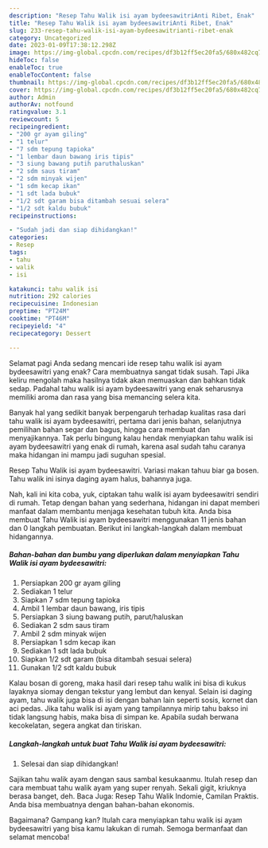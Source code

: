 ```yaml
---
description: "Resep Tahu Walik isi ayam bydeesawitriAnti Ribet, Enak"
title: "Resep Tahu Walik isi ayam bydeesawitriAnti Ribet, Enak"
slug: 233-resep-tahu-walik-isi-ayam-bydeesawitrianti-ribet-enak
category: Uncategorized
date: 2023-01-09T17:38:12.298Z
image: https://img-global.cpcdn.com/recipes/df3b12ff5ec20fa5/680x482cq70/tahu-walik-isi-ayam-bydeesawitri-foto-resep-utama.jpg
hideToc: false
enableToc: true
enableTocContent: false
thumbnail: https://img-global.cpcdn.com/recipes/df3b12ff5ec20fa5/680x482cq70/tahu-walik-isi-ayam-bydeesawitri-foto-resep-utama.jpg
cover: https://img-global.cpcdn.com/recipes/df3b12ff5ec20fa5/680x482cq70/tahu-walik-isi-ayam-bydeesawitri-foto-resep-utama.jpg
author: Admin
authorAv: notfound
ratingvalue: 3.1
reviewcount: 5
recipeingredient:
- "200 gr ayam giling"
- "1 telur"
- "7 sdm tepung tapioka"
- "1 lembar daun bawang iris tipis"
- "3 siung bawang putih paruthaluskan"
- "2 sdm saus tiram"
- "2 sdm minyak wijen"
- "1 sdm kecap ikan"
- "1 sdt lada bubuk"
- "1/2 sdt garam bisa ditambah sesuai selera"
- "1/2 sdt kaldu bubuk"
recipeinstructions:

- "Sudah jadi dan siap dihidangkan!"
categories:
- Resep
tags:
- tahu
- walik
- isi

katakunci: tahu walik isi 
nutrition: 292 calories
recipecuisine: Indonesian
preptime: "PT24M"
cooktime: "PT46M"
recipeyield: "4"
recipecategory: Dessert

---
```



Selamat pagi Anda sedang mencari ide resep tahu walik isi ayam bydeesawitri yang enak? Cara membuatnya sangat tidak susah. Tapi Jika keliru mengolah maka hasilnya tidak akan memuaskan dan bahkan tidak sedap. Padahal tahu walik isi ayam bydeesawitri yang enak seharusnya memiliki aroma dan rasa yang bisa memancing selera kita.


Banyak hal yang sedikit banyak berpengaruh terhadap kualitas rasa dari tahu walik isi ayam bydeesawitri, pertama dari jenis bahan, selanjutnya pemilihan bahan segar dan bagus, hingga cara membuat dan menyajikannya. Tak perlu bingung kalau hendak menyiapkan tahu walik isi ayam bydeesawitri yang enak di rumah, karena asal sudah tahu caranya maka hidangan ini mampu jadi suguhan spesial.

Resep Tahu Walik isi ayam bydeesawitri. Variasi makan tahuu biar ga bosen. Tahu walik ini isinya daging ayam halus, bahannya juga.


Nah, kali ini kita coba, yuk, ciptakan tahu walik isi ayam bydeesawitri sendiri di rumah. Tetap dengan bahan yang sederhana, hidangan ini dapat memberi manfaat dalam membantu menjaga kesehatan tubuh kita. Anda bisa membuat Tahu Walik isi ayam bydeesawitri menggunakan 11 jenis bahan dan 0 langkah pembuatan. Berikut ini langkah-langkah dalam membuat hidangannya.

<!--inarticleads1-->

##### Bahan-bahan dan bumbu yang diperlukan dalam menyiapkan Tahu Walik isi ayam bydeesawitri:

1. Persiapkan 200 gr ayam giling
1. Sediakan 1 telur
1. Siapkan 7 sdm tepung tapioka
1. Ambil 1 lembar daun bawang, iris tipis
1. Persiapkan 3 siung bawang putih, parut/haluskan
1. Sediakan 2 sdm saus tiram
1. Ambil 2 sdm minyak wijen
1. Persiapkan 1 sdm kecap ikan
1. Sediakan 1 sdt lada bubuk
1. Siapkan 1/2 sdt garam (bisa ditambah sesuai selera)
1. Gunakan 1/2 sdt kaldu bubuk


Kalau bosan di goreng, maka hasil dari resep tahu walik ini bisa di kukus layaknya siomay dengan tekstur yang lembut dan kenyal. Selain isi daging ayam, tahu walik juga bisa di isi dengan bahan lain seperti sosis, kornet dan aci pedas. Jika tahu walik isi ayam yang tampilannya mirip tahu bakso ini tidak langsung habis, maka bisa di simpan ke. Apabila sudah berwana kecokelatan, segera angkat dan tiriskan. 

<!--inarticleads2-->

##### Langkah-langkah untuk buat Tahu Walik isi ayam bydeesawitri:


1. Selesai dan siap dihidangkan!

Sajikan tahu walik ayam dengan saus sambal kesukaanmu. Itulah resep dan cara membuat tahu walik ayam yang super renyah. Sekali gigit, kriuknya berasa banget, deh. Baca Juga: Resep Tahu Walik Indomie, Camilan Praktis. Anda bisa membuatnya dengan bahan-bahan ekonomis. 

Bagaimana? Gampang kan? Itulah cara menyiapkan tahu walik isi ayam bydeesawitri yang bisa kamu lakukan di rumah. Semoga bermanfaat dan selamat mencoba!
